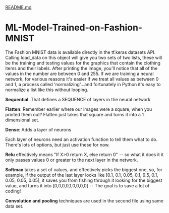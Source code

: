 [README.md](https://github.com/shuklajr/ML-Model-Trained-on-Fashion-MNIST/files/7012231/README.md)
# ML-Model-Trained-on-Fashion-MNIST
The Fashion MNIST data is available directly in the tf.keras datasets API.
Calling load_data on this object will give you two sets of two lists, these will be the training and testing values for the graphics that contain the clothing items and their labels.
After printing the image, you'll notice that all of the values in the number are between 0 and 255. If we are training a neural network, for various reasons it's easier if we treat all values as between 0 and 1, a process called 'normalizing'...and fortunately in Python it's easy to normalize a list like this without looping.

**Sequential**: That defines a SEQUENCE of layers in the neural network

**Flatten**: Remember earlier where our images were a square, when you printed them out? Flatten just takes that square and turns it into a 1 dimensional set.

**Dense**: Adds a layer of neurons

Each layer of neurons need an activation function to tell them what to do. There's lots of options, but just use these for now.

**Relu** effectively means "If X>0 return X, else return 0" -- so what it does it it only passes values 0 or greater to the next layer in the network.

**Softmax** takes a set of values, and effectively picks the biggest one, so, for example, if the output of the last layer looks like [0.1, 0.1, 0.05, 0.1, 9.5, 0.1, 0.05, 0.05, 0.05], it saves you from fishing through it looking for the biggest value, and turns it into [0,0,0,0,1,0,0,0,0] -- The goal is to save a lot of coding!




__Convolution and pooling__ techniques are used in the second file using same data set.
